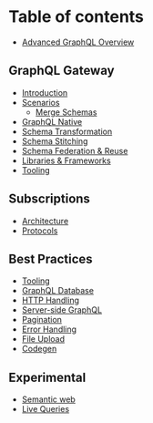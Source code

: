 # Table of contents

* [Advanced GraphQL Overview](README.md)

## GraphQL Gateway

* [Introduction]()
* [Scenarios](scenarios.md)
  * [Merge Schemas](scenarios/merge-schemas.md)
* [GraphQL Native]()
* [Schema Transformation](schema-transformation.md)
* [Schema Stitching]()
* [Schema Federation & Reuse]()
* [Libraries & Frameworks]()
* [Tooling]()

## Subscriptions

* [Architecture]()
* [Protocols]()

## Best Practices

* [Tooling]()
* [GraphQL Database]()
* [HTTP Handling]()
* [Server-side GraphQL]()
* [Pagination]()
* [Error Handling]()
* [File Upload]()
* [Codegen]()

## Experimental

* [Semantic web]()
* [Live Queries]()